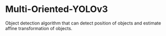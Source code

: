 # Multi-Oriented-YOLOv3
Object detection algorithm that can detect position of objects and estimate affine transformation of objects.
